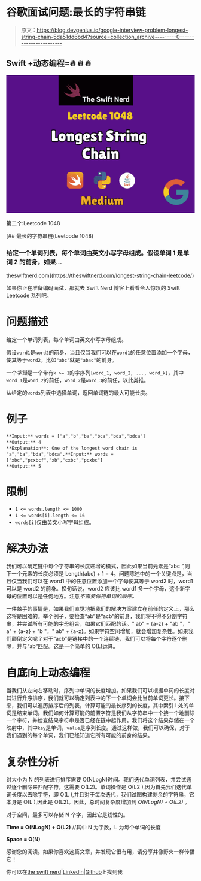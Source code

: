 # 谷歌面试问题:最长的字符串链

> 原文：<https://blog.devgenius.io/google-interview-problem-longest-string-chain-5da51dd6bd4?source=collection_archive---------0----------------------->

## Swift +动态编程=🔥 🔥 🔥

![](img/076df5d96fe9ba480f76e5ccb038a38c.png)

第二个:Leetcode 1048

[](https://theswiftnerd.com/longest-string-chain-leetcode/) [## 最长的字符串链(Leetcode 1048)

### 给定一个单词列表，每个单词由英文小写字母组成。假设单词 1 是单词 2 的前身，如果…

theswiftnerd.com](https://theswiftnerd.com/longest-string-chain-leetcode/) 

如果你正在准备编码面试，那就去 Swift Nerd 博客上看看令人惊叹的 Swift Leetcode 系列吧。

# 问题描述

给定一个单词列表，每个单词由英文小写字母组成。

假设`word1`是`word2`的前身，当且仅当我们可以在`word1`的任意位置添加一个字母，使其等于`word2`。比如`"abc"`就是`"abac"`的前身。

一个*字链*是一个带有`k >= 1`的字序列`[word_1, word_2, ..., word_k]`，其中`word_1`是`word_2`的前任，`word_2`是`word_3`的前任，以此类推。

从给定的`words`列表中选择单词，返回单词链的最大可能长度。

# 例子

```
**Input:** words = ["a","b","ba","bca","bda","bdca"]
**Output:** 4
**Explanation**: One of the longest word chain is "a","ba","bda","bdca".**Input:** words = ["xbc","pcxbcf","xb","cxbc","pcxbc"]
**Output:** 5
```

# 限制

*   `1 <= words.length <= 1000`
*   `1 <= words[i].length <= 16`
*   `words[i]`仅由英文小写字母组成。

# 解决办法

我们可以确定链中每个字符串的长度递增的模式，因此如果当前元素是“abc ”,则下一个元素的长度必须是 Length(abc) + 1 = 4。问题陈述中的一个关键点是，当且仅当我们可以在 word1 中的任意位置添加一个字母使其等于 word2 时，word1 可以是 word2 的前身。换句话说，word2 应该比 word1 多一个字母，这个新字母的位置可以是任何地方。注意*不需要保持单词的顺序。*

一件棘手的事情是，如果我们直觉地把我们的解决方案建立在前任的定义上，那么这将是困难的。举个例子，要检查“ab”是“acb”的前身，我们将不得不分割字符串，并尝试所有可能的字母组合，如果它们匹配的话。" ab" = {a-z} + "ab "，" a" + {a-z} + "b "，" ab" + {a-z}。如果字符空间增加，就会增加复杂性。如果我们颠倒定义呢？对于“acb”是链接中的一个连续链，我们可以将每个字符逐个删除，并与“ab”匹配。这是一个简单的 O(L)运算。

# 自底向上动态编程

当我们从左向右移动时，序列中单词的长度增加。如果我们可以根据单词的长度对其进行升序排序，我们就可以确定列表中的下一个单词会比当前单词更长。接下来，我们可以遍历排序后的列表，计算可能的最长序列的长度，其中索引 I 处的单词是结束单词。我们如何计算可能的前置字符是我们从字符串中一个接一个地删除一个字符，并检查结果字符串是否已经在链中起作用。我们将这个结果存储在一个映射中，其中`key`是单词，`value`是序列长度。通过这样做，我们可以确保，对于我们遇到的每个单词，我们已经知道它所有可能的前身的结果。

# 复杂性分析

对大小为 N 的列表进行排序需要 O(NLogN)时间。我们迭代单词列表，并尝试通过逐个删除来匹配字符，这需要 O(L2)。单词操作是 O(L2 ),因为首先我们迭代单词长度以去除字符，即 O(L ),并且对于每次迭代，我们试图构建剩余的字符串，它本身是 O(L ),因此是 O(L2)。因此，总时间复杂度增加到 *O(NLogN) + O(L2)* 。

对于空间，最多可以存储 N 个字，因此它是线性的。

**Time = O(NLogN) + O(L2)** //其中 N 为字数，L 为每个单词的长度

**Space = O(N)**

感谢您的阅读。如果你喜欢这篇文章，并发现它很有用，请分享并像野火一样传播它！

你可以在[the swift nerd](https://theswiftnerd.com/)|[LinkedIn](https://www.linkedin.com/in/varunrathi28/)|[Github](https://github.com/varunrathi28)上找到我